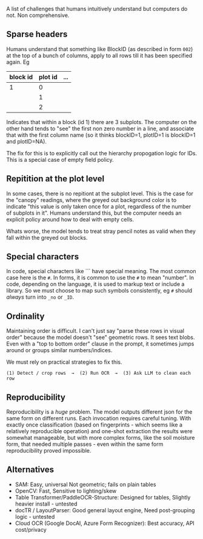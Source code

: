 A list of challenges that humans intuitively understand but computers do not. Non comprehensive. 

## Sparse headers

Humans understand that something like BlockID (as described in form `002`) at the top of a bunch of columns, apply to all rows till it has been specified again. Eg

block id | plot id |... |
---------|---------|----|
1	 |	0  |    |
	 |	1  |	|
	 |	2  |	|

Indicates that within a block (id 1) there are 3 subplots. 
The computer on the other hand tends to "see" the first non zero number in a line, and associate that with the first column name (so it thinks blockID=1, plotID=1 is blockID=1 and plotID=NA).

The fix for this is to explicitly call out the hierarchy propogation logic for IDs. 
This is a special case of empty field policy. 

## Repitition at the plot level

In some cases, there is no repitiont at the subplot level. This is the case for the "canopy" readings, where the greyed out background color is to indicate "this value is only taken once for a plot, regardless of the number of subplots in it". Humans understand this, but the computer needs an explicit policy around how to deal with empty cells.

Whats worse, the model tends to treat stray pencil notes as valid when they fall within the greyed out blocks. 

## Special characters 

In code, special characters like ``` have special meaning. The most common case here is the `#`. In forms, it is common to use the `#` to mean "number". In code, depending on the language, it is used to markup text or include a library. So we must choose to map such symbols consistently, eg `#` should _always_ turn into `_no` or `_ID`.  

## Ordinality

Maintaining order is difficult. I can't just say "parse these rows in visual order" because the model doesn't "see" geometric rows. It sees text blobs. Even with a "top to bottom order" clause in the prompt, it sometimes jumps around or groups similar numbers/indices. 

We must rely on practical strategies to fix this.

```
(1) Detect / crop rows  →  (2) Run OCR  →  (3) Ask LLM to clean each row
```

## Reproducibility 

Reproducibility is a _huge_ problem. The model outputs different json for the same form on different runs. Each invocation requires careful tuning. With exactly once classification (based on fingerprints - which seems like a relatively reproducible operation) and one-shot extraction the results were somewhat manageable, but with more complex forms, like the soil moisture form, that needed multiple passes - even within the same form reproducibility proved impossible.  


## Alternatives 

* SAM:	Easy, universal	Not geometric; fails on plain tables
* OpenCV: Fast, Sensitive to lighting/skew
* Table Transformer/PaddleOCR-Structure: Designed for tables, Slightly heavier install - untested 
* docTR / LayoutParser: Good general layout engine, Need post-grouping logic - untested
* Cloud OCR (Google DocAI, Azure Form Recognizer): Best accuracy, API cost/privacy
